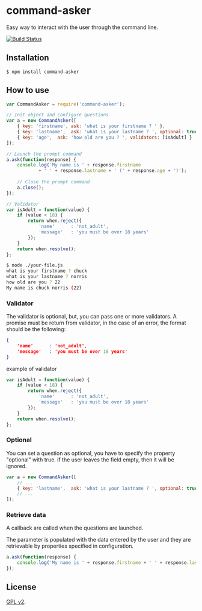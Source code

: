 command-asker
================

Easy way to interact with the user through the command line.

[![Build Status](https://travis-ci.org/tsunammis/command-asker.js.svg?branch=master)](https://travis-ci.org/tsunammis/command-asker.js)

## Installation

    $ npm install command-asker
    
## How to use 

```js
var CommandAsker = require('command-asker');

// Init object and configure questions 
var a = new CommandAsker([
    { key: 'firstname', ask: 'what is your firstname ? ' },
    { key: 'lastname',  ask: 'what is your lastname ? ', optional: true },
    { key: 'age',  ask: 'how old are you ? ', validators: [isAdult] }
]);

// Launch the prompt command
a.ask(function(response) {
    console.log('My name is ' + response.firstname 
            + ' ' + response.lastname + ' (' + response.age + ')');
    
    // Close the prompt command
    a.close();
});

// Validator
var isAdult = function(value) {
    if (value < 18) {
        return when.reject({
            'name'      : 'not_adult',
            'message'   : 'you must be over 18 years'
        });
    }
    return when.resolve();  
};
```

```sh
$ node ./your-file.js
what is your firstname ? chuck
what is your lastname ? norris
how old are you ? 22
My name is chuck norris (22)
```

### Validator 

The validator is optional, but, you can pass one or more validators.
A promise must be return from validator, in the case of an error, the format should be the following:

```json
{
    'name'      : 'not_adult',
    'message'   : 'you must be over 18 years'
}
```

example of validator

```js
var isAdult = function(value) {
    if (value < 18) {
        return when.reject({
            'name'      : 'not_adult',
            'message'   : 'you must be over 18 years'
        });
    }
    return when.resolve();  
};
```

### Optional

You can set a question as optional, you have to specify the property "optional" with true.
if the user leaves the field empty, then it will be ignored.

```js
var a = new CommandAsker([
    // ...
    { key: 'lastname',  ask: 'what is your lastname ? ', optional: true }
    // ...
]);
```

### Retrieve data 

A callback are called when the questions are launched.

The parameter is populated with the data entered by the user and they are retrievable by properties specified in configuration.

```js
a.ask(function(response) {
    console.log('My name is ' + response.firstname + ' ' + response.lastname + ' (' + response.age + ')');
});
```

## License

[GPL v2](https://github.com/tsunammis/command-asker.js/blob/master/LICENSE).
